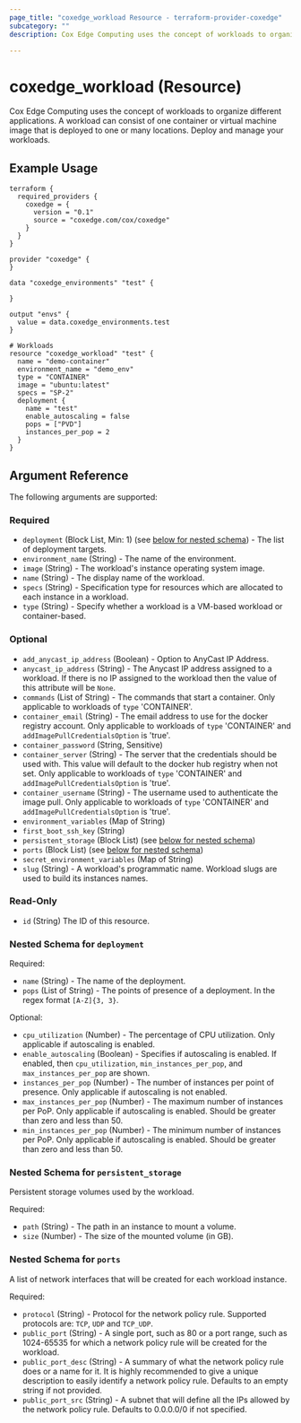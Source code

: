 ```yaml
---
page_title: "coxedge_workload Resource - terraform-provider-coxedge"
subcategory: ""
description: Cox Edge Computing uses the concept of workloads to organize different applications. A workload can consist of one container or virtual machine image that is deployed to one or many locations. Deploy and manage your workloads.

---
```


# coxedge_workload (Resource)
Cox Edge Computing uses the concept of workloads to organize different applications. A workload can consist of one container or virtual machine image that is deployed to one or many locations. Deploy and manage your workloads.

Example Usage
---
```
terraform {
  required_providers {
    coxedge = {
      version = "0.1"
      source = "coxedge.com/cox/coxedge"
    }
  }
}

provider "coxedge" {
}

data "coxedge_environments" "test" {

}

output "envs" {
  value = data.coxedge_environments.test
}

# Workloads
resource "coxedge_workload" "test" {
  name = "demo-container"
  environment_name = "demo_env"
  type = "CONTAINER"
  image = "ubuntu:latest"
  specs = "SP-2"
  deployment {
    name = "test"
    enable_autoscaling = false
    pops = ["PVD"]
    instances_per_pop = 2
  }
}
```

<!-- schema generated by tfplugindocs -->
## Argument Reference
The following arguments are supported:

### Required

- `deployment` (Block List, Min: 1) (see [below for nested schema](#nestedblock--deployment)) - The list of deployment targets.
- `environment_name` (String) - The name of the environment.
- `image` (String) - The workload's instance operating system image.
- `name` (String) - The display name of the workload.
- `specs` (String) - Specification type for resources which are allocated to each instance in a workload.
- `type` (String) - Specify whether a workload is a VM-based workload or container-based.

### Optional

- `add_anycast_ip_address` (Boolean) - Option to AnyCast IP Address.
- `anycast_ip_address` (String) - The Anycast IP address assigned to a workload. If there is no IP assigned to the workload then the value of this attribute will be ```None```.
- `commands` (List of String) - The commands that start a container. Only applicable to workloads of ```type``` 'CONTAINER'.
- `container_email` (String) - The email address to use for the docker registry account. Only applicable to workloads of ```type``` 'CONTAINER' and ```addImagePullCredentialsOption``` is 'true'.
- `container_password` (String, Sensitive)
- `container_server` (String) - The server that the credentials should be used with. This value will default to the docker hub registry when not set. Only applicable to workloads of ```type``` 'CONTAINER' and ```addImagePullCredentialsOption``` is 'true'.
- `container_username` (String) - The username used to authenticate the image pull. Only applicable to workloads of ```type``` 'CONTAINER' and ```addImagePullCredentialsOption``` is 'true'.
- `environment_variables` (Map of String)
- `first_boot_ssh_key` (String)
- `persistent_storage` (Block List) (see [below for nested schema](#nestedblock--persistent_storage))
- `ports` (Block List) (see [below for nested schema](#nestedblock--ports))
- `secret_environment_variables` (Map of String)
- `slug` (String) - A workload's programmatic name. Workload slugs are used to build its instances names.

### Read-Only

- `id` (String) The ID of this resource.

<a id="nestedblock--deployment"></a>
### Nested Schema for `deployment`

Required:

- `name` (String) - The name of the deployment.
- `pops` (List of String) - The points of presence of a deployment. In the regex format ```[A-Z]{3, 3}```.

Optional:

- `cpu_utilization` (Number) - The percentage of CPU utilization. Only applicable if autoscaling is enabled.
- `enable_autoscaling` (Boolean) - Specifies if autoscaling is enabled. If enabled, then ```cpu_utilization```, ```min_instances_per_pop```, and ```max_instances_per_pop``` are shown.
- `instances_per_pop` (Number) - The number of instances per point of presence. Only applicable if autoscaling is not enabled.
- `max_instances_per_pop` (Number) - The maximum number of instances per PoP. Only applicable if autoscaling is enabled. Should be greater than zero and less than 50.
- `min_instances_per_pop` (Number) - The minimum number of instances per PoP. Only applicable if autoscaling is enabled. Should be greater than zero and less than 50.


<a id="nestedblock--persistent_storage"></a>
### Nested Schema for `persistent_storage`
Persistent storage volumes used by the workload.

Required:

- `path` (String) - The path in an instance to mount a volume.
- `size` (Number) - The size of the mounted volume (in GB).


<a id="nestedblock--ports"></a>
### Nested Schema for `ports`
A list of network interfaces that will be created for each workload instance.

Required:

- `protocol` (String) - Protocol for the network policy rule. Supported protocols are: ```TCP```, ```UDP``` and ```TCP_UDP```.
- `public_port` (String) - A single port, such as 80 or a port range, such as 1024-65535 for which a network policy rule will be created for the workload.
- `public_port_desc` (String) - A summary of what the network policy rule does or a name for it. It is highly recommended to give a unique description to easily identify a network policy rule. Defaults to an empty string if not provided.
- `public_port_src` (String) - A subnet that will define all the IPs allowed by the network policy rule. Defaults to 0.0.0.0/0 if not specified.


